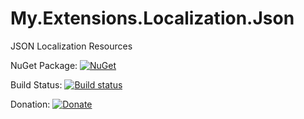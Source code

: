 # My.Extensions.Localization.Json
JSON Localization Resources

NuGet Package: [![NuGet](https://img.shields.io/nuget/v/My.Extensions.Localization.Json.svg)](https://www.nuget.org/packages/My.Extensions.Localization.Json/3.1.0)

Build Status: [![Build status](https://github.com/hishamco/My.Extensions.Localization.Json/actions/workflows/build.yml/badge.svg)](https://github.com/hishamco/My.Extensions.Localization.Json/actions?query=workflow%3A%22My.Extensions.Localization.Json%22)

Donation: [![Donate](https://img.shields.io/badge/Donate-PayPal-green.svg)](https://www.paypal.com/donate?hosted_button_id=56FYKDA477LU6)
